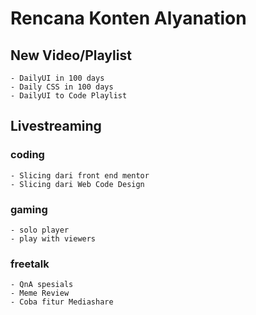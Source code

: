 # Rencana Konten Alyanation

## New Video/Playlist
    - DailyUI in 100 days
    - Daily CSS in 100 days
    - DailyUI to Code Playlist
## Livestreaming 
  ### coding
    - Slicing dari front end mentor
    - Slicing dari Web Code Design
  ### gaming
    - solo player
    - play with viewers
  ### freetalk 
    - QnA spesials
    - Meme Review
    - Coba fitur Mediashare
 
